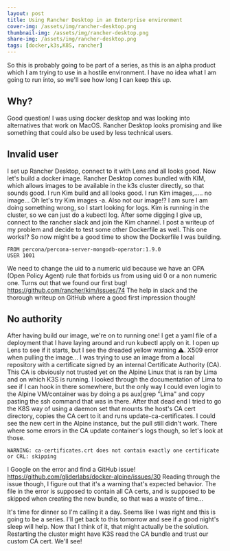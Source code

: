 ```yaml
---
layout: post
title: Using Rancher Desktop in an Enterprise environment
cover-img: /assets/img/rancher-desktop.png
thumbnail-img: /assets/img/rancher-desktop.png
share-img: /assets/img/rancher-desktop.png
tags: [docker,k3s,K8S, rancher]
---
```


So this is probably going to be part of a series, as this is an alpha product which I am trying to use in a hostile environment. I have no idea what I am going to run into, so we'll see how long I can keep this up.

## Why?
Good question! I was using docker desktop and was looking into alternatives that work on MacOS. Rancher Desktop looks promising and like something that could also be used by less technical users.

## Invalid user
I set up Rancher Desktop, connect to it with Lens and all looks good. Now let's build a docker image. Rancher Desktop comes bundled with KIM, which allows images to be available in the k3s cluster directly, so that sounds good. I run Kim build and all looks good. I run Kim images,..... no image... Oh let's try Kim images -a. Also not our image!?
I am sure I am doing something wrong, so I start looking for logs. Kim is running in the cluster, so we can just do a kubectl log. After some digging I give up, connect to the rancher slack and join the Kim channel. I post a writeup of my problem and decide to test some other Dockerfile as well. This one works!?
So now might be a good time to show the Dockerfile I was building.
~~~
FROM percona/percona-server-mongodb-operator:1.9.0
USER 1001
~~~
We need to change the uid to a numeric uid because we have an OPA (Open Policy Agent) rule that forbids us from using uid 0 or a non numeric one. Turns out that we found our first bug!
https://github.com/rancher/kim/issues/74
The help in slack and the thorough writeup on GitHub where a good first impression though!

## No authority
After having build our image, we're on to running one! I get a yaml file of a deployment that I have laying around and run kubectl apply on it. I open up Lens to see if it starts, but I see the dreaded yellow warning ⚠️. X509 error when pulling the image...
I was trying to use an image from a local repository with a certificate signed by an internal Certificate Authority (CA). This CA is obviously not trusted yet on the Alpine Linux that is ran by Lima and on which K3S is running. I looked through the documentation of Lima to see if I can hook in there somewhere, but the only way I could even login to the Alpine VM/container was by doing a ps aux|grep "Lima" and copy pasting the ssh command that was in there.
After that dead end I tried to go the K8S way of using a daemon set that mounts the host's CA cert directory, copies the CA cert to it and runs update-ca-certificates. I could see the new cert in the Alpine instance, but the pull still didn't work. There where some errors in the CA update container's logs though, so let's look at those.
~~~
WARNING: ca-certificates.crt does not contain exactly one certificate or CRL: skipping
~~~
I Google on the error and find a GitHub issue!
https://github.com/gliderlabs/docker-alpine/issues/30
Reading through the issue though, I figure out that it's a warning that's expected behavior. The file in the error is supposed to contain all CA certs, and is supposed to be skipped when creating the new bundle, so that was a waste of time...

It's time for dinner so I'm calling it a day. Seems like I was right and this is going to be a series. I'll  get back to this tomorrow and see if a good night's sleep will help. Now that I think of it, that might actually be the solution. Restarting the cluster might have K3S read the CA bundle and trust our custom CA cert. We'll see!
